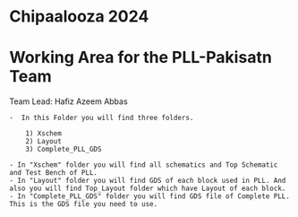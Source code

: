 # Chipaalooza 2024 
# Working Area for the PLL-Pakisatn Team
Team Lead: Hafiz Azeem Abbas

    -  In this Folder you will find three folders.

        1) Xschem
        2) Layout
        3) Complete_PLL_GDS
        
    - In "Xschem" folder you will find all schematics and Top Schematic and Test Bench of PLL.
    - In "Layout" folder you will find GDS of each block used in PLL. And also you will find Top_Layout folder which have Layout of each block.
    - In "Complete_PLL_GDS" folder you will find GDS file of Complete PLL. This is the GDS file you need to use.  
     
